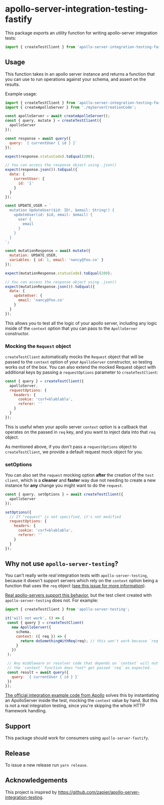 # apollo-server-integration-testing-fastify

This package exports an utility function for writing apollo-server integration tests:

```js
import { createTestClient } from 'apollo-server-integration-testing-fastify';
```

## Usage

This function takes in an apollo server instance and returns a function that you can use to run operations against your schema, and assert on the results.

Example usage:

```js
import { createTestClient } from 'apollo-server-integration-testing-fastify';
import { createApolloServer } from './myServerCreationCode';

const apolloServer = await createApolloServer();
const { query, mutate } = createTestClient({
  apolloServer
});

const response = await query({
  query: `{ currentUser { id } }`
});

expect(response.statusCode).toEqual(200);

// You can access the response object using .json()
expect(response.json()).toEqual({
  data: {
    currentUser: {
      id: '1'
    }
  }
});

const UPDATE_USER = `
  mutation UpdateUser($id: ID!, $email: String!) {
    updateUser(id: $id, email: $email) {
      user {
        email
      }
    }
  }
`;

const mutationResponse = await mutate({
  mutation: UPDATE_USER,
  variables: { id: 1, email: 'nancy@foo.co' }
});

expect(mutationResponse.statusCode).toEqual(200);

// You can access the response object using .json()
expect(mutationResponse.json()).toEqual({
  data: {
    updateUser: {
      email: 'nancy@foo.co'
    }
  }
});
```

This allows you to test all the logic of your apollo server, including any logic inside of the `context` option that you can pass to the `ApolloServer` constructor.

### Mocking the `Request` object

`createTestClient` automatically mocks the `Request` object that will be passed to the `context` option of your `ApolloServer` constructor, so testing works out of the box.
You can also extend the mocked Request object with additional keys by passing a `requestOptions` parameter to `createTestClient`:

```js
const { query } = createTestClient({
  apolloServer,
  requestOptions: {
    headers: {
      cookie: 'csrf=blablabla',
      referer: ''
    }
  }
});
```

This is useful when your apollo server `context` option is a callback that operates on the passed in `req` key, and you want to inject data into that `req` object.

As mentioned above, if you don't pass a `requestOptions` object to `createTestClient`, we provide a default request mock object for you.

### setOptions

You can also set the `request` mocking option **after** the creation of the `test client`, which is a **cleaner** and **faster** way due not needing to create a new instance for **any** change you might want to do the `request`.

```js
const { query, setOptions } = await createTestClient({
  apolloServer
});

setOptions({
  // If "request" is not specified, it's not modified
  requestOptions: {
    headers: {
      cookie: 'csrf=blablabla',
      referer: ''
    }
  }
});
```

## Why not use `apollo-server-testing`?

You can't really write _real_ integration tests with `apollo-server-testing`, because it doesn't support servers which rely on the `context` option being a function that uses the `req` object ([see this issue for more information](https://github.com/apollographql/apollo-server/issues/2277)).

[Real apollo-servers support this behavior](https://www.apollographql.com/docs/apollo-server/essentials/data/#context-argument), but the test client created with `apollo-server-testing` does not. For example:

```js
import { createTestClient } from 'apollo-server-testing';

it('will not work', () => {
 const { query } = createTestClient(
   new ApolloServer({
     schema,
     context: ({ req }) => {
       return doSomethingWithReq(req); // this won't work because `req` is `undefined`.
     }
   })
 );

 // Any middleware or resolver code that depends on `context` will not work when this runs, because
 // the `context` function does *not* get passed `req` as expected.
 const result = await query({
   query: `{ currentUser { id } }`
 })
});
```

[The official integration example code from Apollo](https://github.com/apollographql/fullstack-tutorial/blob/6988f6948668ccc2dea3f7a216dd44bdf25a0b9f/final/server/src/__tests__/integration.js#L68-L74) solves this by instantiating an ApolloServer inside the test, mocking the `context` value by hand. But this is not a real integration testing, since you're skipping the whole HTTP framework handling.

## Support

This package should work for consumers using `apollo-server-fastify`.

## Release

To issue a new release run `yarn release`.

## Acknowledgements

This project is inspired by <https://github.com/zapier/apollo-server-integration-testing>.
